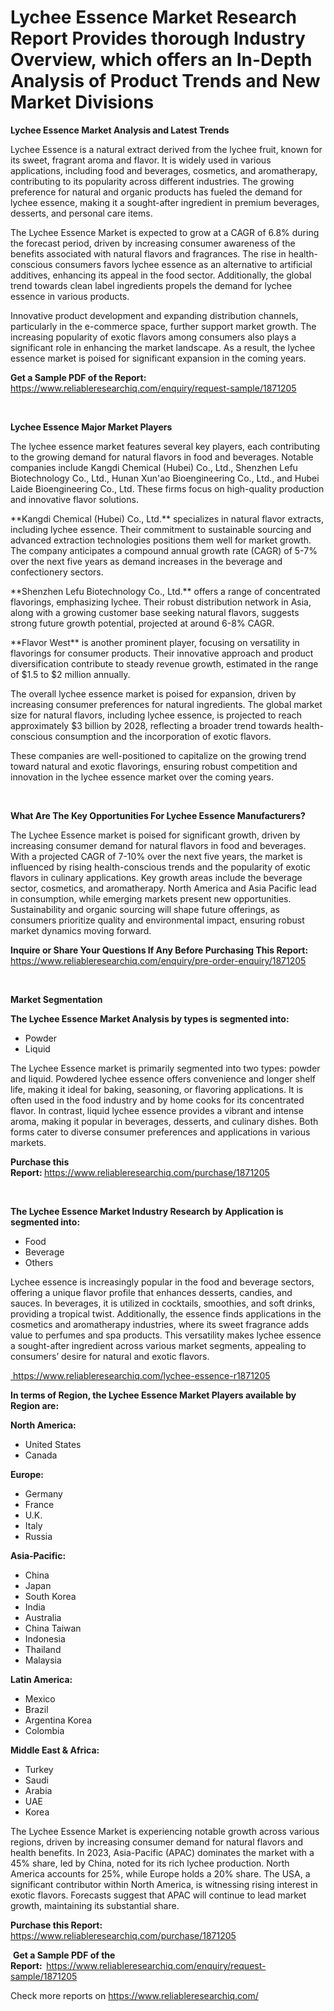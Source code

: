 <p><h1>Lychee Essence Market Research Report Provides thorough Industry Overview, which offers an In-Depth Analysis of Product Trends and New Market Divisions</h1></p><p><strong>Lychee Essence Market Analysis and Latest Trends</strong></p>
<p><p>Lychee Essence is a natural extract derived from the lychee fruit, known for its sweet, fragrant aroma and flavor. It is widely used in various applications, including food and beverages, cosmetics, and aromatherapy, contributing to its popularity across different industries. The growing preference for natural and organic products has fueled the demand for lychee essence, making it a sought-after ingredient in premium beverages, desserts, and personal care items.</p><p>The Lychee Essence Market is expected to grow at a CAGR of 6.8% during the forecast period, driven by increasing consumer awareness of the benefits associated with natural flavors and fragrances. The rise in health-conscious consumers favors lychee essence as an alternative to artificial additives, enhancing its appeal in the food sector. Additionally, the global trend towards clean label ingredients propels the demand for lychee essence in various products.</p><p>Innovative product development and expanding distribution channels, particularly in the e-commerce space, further support market growth. The increasing popularity of exotic flavors among consumers also plays a significant role in enhancing the market landscape. As a result, the lychee essence market is poised for significant expansion in the coming years.</p></p>
<p><strong>Get a Sample PDF of the Report:&nbsp;</strong> <a href="https://www.reliableresearchiq.com/enquiry/request-sample/1871205?utm_campaign=2117&utm_medium=2&utm_source=Github&utm_content=ia&utm_term=15022025&utm_id=lychee-essence">https://www.reliableresearchiq.com/enquiry/request-sample/1871205</a></p>
<p>&nbsp;</p>
<p><strong>Lychee Essence Major Market Players</strong></p>
<p><p>The lychee essence market features several key players, each contributing to the growing demand for natural flavors in food and beverages. Notable companies include Kangdi Chemical (Hubei) Co., Ltd., Shenzhen Lefu Biotechnology Co., Ltd., Hunan Xun'ao Bioengineering Co., Ltd., and Hubei Laide Bioengineering Co., Ltd. These firms focus on high-quality production and innovative flavor solutions.</p><p>**Kangdi Chemical (Hubei) Co., Ltd.** specializes in natural flavor extracts, including lychee essence. Their commitment to sustainable sourcing and advanced extraction technologies positions them well for market growth. The company anticipates a compound annual growth rate (CAGR) of 5-7% over the next five years as demand increases in the beverage and confectionery sectors.</p><p>**Shenzhen Lefu Biotechnology Co., Ltd.** offers a range of concentrated flavorings, emphasizing lychee. Their robust distribution network in Asia, along with a growing customer base seeking natural flavors, suggests strong future growth potential, projected at around 6-8% CAGR.</p><p>**Flavor West** is another prominent player, focusing on versatility in flavorings for consumer products. Their innovative approach and product diversification contribute to steady revenue growth, estimated in the range of $1.5 to $2 million annually.</p><p>The overall lychee essence market is poised for expansion, driven by increasing consumer preferences for natural ingredients. The global market size for natural flavors, including lychee essence, is projected to reach approximately $3 billion by 2028, reflecting a broader trend towards health-conscious consumption and the incorporation of exotic flavors.</p><p>These companies are well-positioned to capitalize on the growing trend toward natural and exotic flavorings, ensuring robust competition and innovation in the lychee essence market over the coming years.</p></p>
<p>&nbsp;</p>
<p><strong>What Are The Key Opportunities For Lychee Essence Manufacturers?</strong></p>
<p><p>The Lychee Essence market is poised for significant growth, driven by increasing consumer demand for natural flavors in food and beverages. With a projected CAGR of 7-10% over the next five years, the market is influenced by rising health-conscious trends and the popularity of exotic flavors in culinary applications. Key growth areas include the beverage sector, cosmetics, and aromatherapy. North America and Asia Pacific lead in consumption, while emerging markets present new opportunities. Sustainability and organic sourcing will shape future offerings, as consumers prioritize quality and environmental impact, ensuring robust market dynamics moving forward.</p></p>
<p><strong>Inquire or Share Your Questions If Any Before Purchasing This Report:</strong> <a href="https://www.reliableresearchiq.com/enquiry/pre-order-enquiry/1871205?utm_campaign=2117&utm_medium=2&utm_source=Github&utm_content=ia&utm_term=15022025&utm_id=lychee-essence">https://www.reliableresearchiq.com/enquiry/pre-order-enquiry/1871205</a></p>
<p>&nbsp;</p>
<p><strong>Market Segmentation</strong></p>
<p><strong>The Lychee Essence Market Analysis by types is segmented into:</strong></p>
<p><ul><li>Powder</li><li>Liquid</li></ul></p>
<p><p>The Lychee Essence market is primarily segmented into two types: powder and liquid. Powdered lychee essence offers convenience and longer shelf life, making it ideal for baking, seasoning, or flavoring applications. It is often used in the food industry and by home cooks for its concentrated flavor. In contrast, liquid lychee essence provides a vibrant and intense aroma, making it popular in beverages, desserts, and culinary dishes. Both forms cater to diverse consumer preferences and applications in various markets.</p></p>
<p><strong>Purchase this Report:&nbsp;</strong><a href="https://www.reliableresearchiq.com/purchase/1871205?utm_campaign=2117&utm_medium=2&utm_source=Github&utm_content=ia&utm_term=15022025&utm_id=lychee-essence">https://www.reliableresearchiq.com/purchase/1871205</a></p>
<p>&nbsp;</p>
<p><strong>The Lychee Essence Market Industry Research by Application is segmented into:</strong></p>
<p><ul><li>Food</li><li>Beverage</li><li>Others</li></ul></p>
<p><p>Lychee essence is increasingly popular in the food and beverage sectors, offering a unique flavor profile that enhances desserts, candies, and sauces. In beverages, it is utilized in cocktails, smoothies, and soft drinks, providing a tropical twist. Additionally, the essence finds applications in the cosmetics and aromatherapy industries, where its sweet fragrance adds value to perfumes and spa products. This versatility makes lychee essence a sought-after ingredient across various market segments, appealing to consumers’ desire for natural and exotic flavors.</p></p>
<p><a href="https://www.reliableresearchiq.com/lychee-essence-r1871205?utm_campaign=2117&utm_medium=2&utm_source=Github&utm_content=ia&utm_term=15022025&utm_id=lychee-essence">&nbsp;https://www.reliableresearchiq.com/lychee-essence-r1871205</a></p>
<p><strong>In terms of Region, the Lychee Essence Market Players available by Region are:</strong></p>
<p>
    <p> <strong> North America: </strong>
        <ul>
            <li>United States</li>
            <li>Canada</li>
        </ul>
        </p> 
    <p> <strong> Europe: </strong>
        <ul>
            <li>Germany</li>
            <li>France</li>
            <li>U.K.</li>
            <li>Italy</li>
            <li>Russia</li>
        </ul>
        </p> 
    <p> <strong> Asia-Pacific: </strong>
        <ul>
            <li>China</li>
            <li>Japan</li>
            <li>South Korea</li>
            <li>India</li>
            <li>Australia</li>
            <li>China Taiwan</li>
            <li>Indonesia</li>
            <li>Thailand</li>
            <li>Malaysia</li>
        </ul>
        </p> 
    <p> <strong> Latin America: </strong>
        <ul>
            <li>Mexico</li>
            <li>Brazil</li>
            <li>Argentina Korea</li>
            <li>Colombia</li>
        </ul>
        </p> 
    <p> <strong> Middle East & Africa: </strong>
        <ul>
            <li>Turkey</li>
            <li>Saudi</li>
            <li>Arabia</li>
            <li>UAE</li>
            <li>Korea</li>
        </ul>
    </p>
    </p>
<p><p>The Lychee Essence Market is experiencing notable growth across various regions, driven by increasing consumer demand for natural flavors and health benefits. In 2023, Asia-Pacific (APAC) dominates the market with a 45% share, led by China, noted for its rich lychee production. North America accounts for 25%, while Europe holds a 20% share. The USA, a significant contributor within North America, is witnessing rising interest in exotic flavors. Forecasts suggest that APAC will continue to lead market growth, maintaining its substantial share.</p></p>
<p><strong>Purchase this Report: </strong><a href="https://www.reliableresearchiq.com/purchase/1871205?utm_campaign=2117&utm_medium=2&utm_source=Github&utm_content=ia&utm_term=15022025&utm_id=lychee-essence">https://www.reliableresearchiq.com/purchase/1871205</a></p>
<p>&nbsp;<strong>Get a Sample PDF of the Report:&nbsp;&nbsp;</strong><a href="https://www.reliableresearchiq.com/enquiry/request-sample/1871205?utm_campaign=2117&utm_medium=2&utm_source=Github&utm_content=ia&utm_term=15022025&utm_id=lychee-essence">https://www.reliableresearchiq.com/enquiry/request-sample/1871205</a></p>
<p><strong></strong></p>
<p>Check more reports on <a href="https://www.reliableresearchiq.com/?utm_campaign=2117&utm_medium=2&utm_source=Github&utm_content=ia&utm_term=15022025&utm_id=lychee-essence">https://www.reliableresearchiq.com/</a></p>